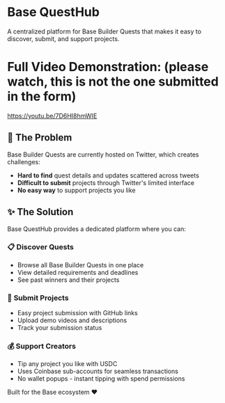 
# Base QuestHub

A centralized platform for Base Builder Quests that makes it easy to discover, submit, and support projects.

# Full Video Demonstration: (please watch, this is not the one submitted in the form)

https://youtu.be/7D6HI8hmWIE

## 🎯 The Problem

Base Builder Quests are currently hosted on Twitter, which creates challenges:

- **Hard to find** quest details and updates scattered across tweets
- **Difficult to submit** projects through Twitter's limited interface
- **No easy way** to support projects you like

## ✨ The Solution

Base QuestHub provides a dedicated platform where you can:

### 📋 **Discover Quests**

- Browse all Base Builder Quests in one place
- View detailed requirements and deadlines
- See past winners and their projects

### 🚀 **Submit Projects**

- Easy project submission with GitHub links
- Upload demo videos and descriptions
- Track your submission status

### 💰 **Support Creators**

- Tip any project you like with USDC
- Uses Coinbase sub-accounts for seamless transactions
- No wallet popups - instant tipping with spend permissions


Built for the Base ecosystem ❤️
